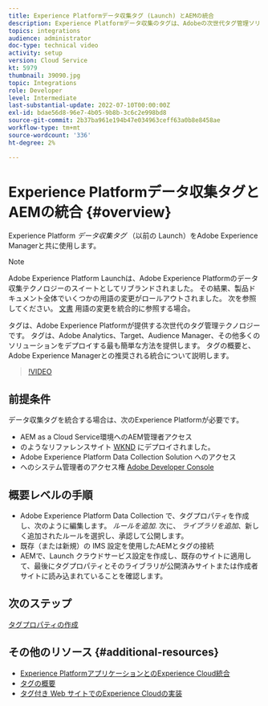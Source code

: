 ```yaml
---
title: Experience Platformデータ収集タグ (Launch) とAEMの統合
description: Experience Platformデータ収集のタグは、Adobeの次世代タグ管理ソリューションであり、Adobe Analytics、Target、Audience Managerなどの多くのソリューションを導入する最善の方法です。 タグ（旧称 Launch）の概要と、Adobe Experience Managerとの推奨される統合について説明します。
topics: integrations
audience: administrator
doc-type: technical video
activity: setup
version: Cloud Service
kt: 5979
thumbnail: 39090.jpg
topic: Integrations
role: Developer
level: Intermediate
last-substantial-update: 2022-07-10T00:00:00Z
exl-id: bdae56d8-96e7-4b05-9b8b-3c6c2e998bd8
source-git-commit: 2b37ba961e194b47e034963ceff63a0b8e8458ae
workflow-type: tm+mt
source-wordcount: '336'
ht-degree: 2%

---
```


# Experience Platformデータ収集タグとAEMの統合 {#overview}

Experience Platform _データ収集タグ_ （以前の Launch）をAdobe Experience Managerと共に使用します。

>[!NOTE]
>
>Adobe Experience Platform Launchは、Adobe Experience Platformのデータ収集テクノロジーのスイートとしてリブランドされました。 その結果、製品ドキュメント全体でいくつかの用語の変更がロールアウトされました。 次を参照してください。 [文書](https://experienceleague.adobe.com/docs/experience-platform/tags/term-updates.html) 用語の変更を統合的に参照する場合。


タグは、Adobe Experience Platformが提供する次世代のタグ管理テクノロジーです。 タグは、Adobe Analytics、Target、Audience Manager、その他多くのソリューションをデプロイする最も簡単な方法を提供します。 タグの概要と、Adobe Experience Managerとの推奨される統合について説明します。

>[!VIDEO](https://video.tv.adobe.com/v/3417061?quality=12&learn=on)


## 前提条件

データ収集タグを統合する場合は、次のExperience Platformが必要です。

+ AEM as a Cloud Service環境へのAEM管理者アクセス
+ のようなリファレンスサイト [WKND](https://github.com/adobe/aem-guides-wknd) にデプロイされました。
+ Adobe Experience Platform Data Collection Solution へのアクセス
+ へのシステム管理者のアクセス権 [Adobe Developer Console](https://developer.adobe.com/developer-console/)


## 概要レベルの手順

+ Adobe Experience Platform Data Collection で、タグプロパティを作成し、次のように編集します。 _ルールを追加_. 次に、 _ライブラリを追加_、新しく追加されたルールを選択し、承認して公開します。
+ 既存（または新規）の IMS 設定を使用したAEMとタグの接続
+ AEMで、Launch クラウドサービス設定を作成し、既存のサイトに適用して、最後にタグプロパティとそのライブラリが公開済みサイトまたは作成者サイトに読み込まれていることを確認します。

## 次のステップ

[タグプロパティの作成](create-tag-property.md)

## その他のリソース {#additional-resources}

+ [Experience PlatformアプリケーションとのExperience Cloud統合](https://experienceleague.adobe.com/docs/platform-learn/tutorials/intro-to-platform/integrations-with-experience-cloud-applications.html)
+ [タグの概要](https://experienceleague.adobe.com/docs/experience-platform/tags/home.html)
+ [タグ付き Web サイトでのExperience Cloudの実装](https://experienceleague.adobe.com/docs/platform-learn/implement-in-websites/overview.html)

